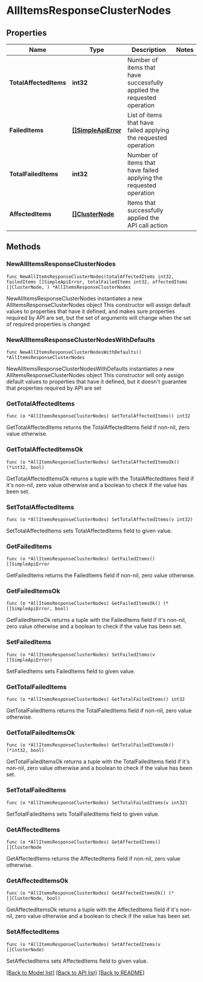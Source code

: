 # AllItemsResponseClusterNodes

## Properties

Name | Type | Description | Notes
------------ | ------------- | ------------- | -------------
**TotalAffectedItems** | **int32** | Number of items that have successfully applied the requested operation | 
**FailedItems** | [**[]SimpleApiError**](SimpleApiError.md) | List of items that have failed applying the requested operation | 
**TotalFailedItems** | **int32** | Number of items that have failed applying the requested operation | 
**AffectedItems** | [**[]ClusterNode**](ClusterNode.md) | Items that successfully applied the API call action | 

## Methods

### NewAllItemsResponseClusterNodes

`func NewAllItemsResponseClusterNodes(totalAffectedItems int32, failedItems []SimpleApiError, totalFailedItems int32, affectedItems []ClusterNode, ) *AllItemsResponseClusterNodes`

NewAllItemsResponseClusterNodes instantiates a new AllItemsResponseClusterNodes object
This constructor will assign default values to properties that have it defined,
and makes sure properties required by API are set, but the set of arguments
will change when the set of required properties is changed

### NewAllItemsResponseClusterNodesWithDefaults

`func NewAllItemsResponseClusterNodesWithDefaults() *AllItemsResponseClusterNodes`

NewAllItemsResponseClusterNodesWithDefaults instantiates a new AllItemsResponseClusterNodes object
This constructor will only assign default values to properties that have it defined,
but it doesn't guarantee that properties required by API are set

### GetTotalAffectedItems

`func (o *AllItemsResponseClusterNodes) GetTotalAffectedItems() int32`

GetTotalAffectedItems returns the TotalAffectedItems field if non-nil, zero value otherwise.

### GetTotalAffectedItemsOk

`func (o *AllItemsResponseClusterNodes) GetTotalAffectedItemsOk() (*int32, bool)`

GetTotalAffectedItemsOk returns a tuple with the TotalAffectedItems field if it's non-nil, zero value otherwise
and a boolean to check if the value has been set.

### SetTotalAffectedItems

`func (o *AllItemsResponseClusterNodes) SetTotalAffectedItems(v int32)`

SetTotalAffectedItems sets TotalAffectedItems field to given value.


### GetFailedItems

`func (o *AllItemsResponseClusterNodes) GetFailedItems() []SimpleApiError`

GetFailedItems returns the FailedItems field if non-nil, zero value otherwise.

### GetFailedItemsOk

`func (o *AllItemsResponseClusterNodes) GetFailedItemsOk() (*[]SimpleApiError, bool)`

GetFailedItemsOk returns a tuple with the FailedItems field if it's non-nil, zero value otherwise
and a boolean to check if the value has been set.

### SetFailedItems

`func (o *AllItemsResponseClusterNodes) SetFailedItems(v []SimpleApiError)`

SetFailedItems sets FailedItems field to given value.


### GetTotalFailedItems

`func (o *AllItemsResponseClusterNodes) GetTotalFailedItems() int32`

GetTotalFailedItems returns the TotalFailedItems field if non-nil, zero value otherwise.

### GetTotalFailedItemsOk

`func (o *AllItemsResponseClusterNodes) GetTotalFailedItemsOk() (*int32, bool)`

GetTotalFailedItemsOk returns a tuple with the TotalFailedItems field if it's non-nil, zero value otherwise
and a boolean to check if the value has been set.

### SetTotalFailedItems

`func (o *AllItemsResponseClusterNodes) SetTotalFailedItems(v int32)`

SetTotalFailedItems sets TotalFailedItems field to given value.


### GetAffectedItems

`func (o *AllItemsResponseClusterNodes) GetAffectedItems() []ClusterNode`

GetAffectedItems returns the AffectedItems field if non-nil, zero value otherwise.

### GetAffectedItemsOk

`func (o *AllItemsResponseClusterNodes) GetAffectedItemsOk() (*[]ClusterNode, bool)`

GetAffectedItemsOk returns a tuple with the AffectedItems field if it's non-nil, zero value otherwise
and a boolean to check if the value has been set.

### SetAffectedItems

`func (o *AllItemsResponseClusterNodes) SetAffectedItems(v []ClusterNode)`

SetAffectedItems sets AffectedItems field to given value.



[[Back to Model list]](../README.md#documentation-for-models) [[Back to API list]](../README.md#documentation-for-api-endpoints) [[Back to README]](../README.md)


